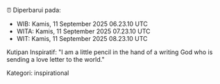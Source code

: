 ⏰ Diperbarui pada:
- WIB: Kamis, 11 September 2025 06.23.10 UTC
- WITA: Kamis, 11 September 2025 07.23.10 UTC
- WIT: Kamis, 11 September 2025 08.23.10 UTC

Kutipan Inspiratif:
"I am a little pencil in the hand of a writing God who is sending a love letter to the world."


Kategori: inspirational

